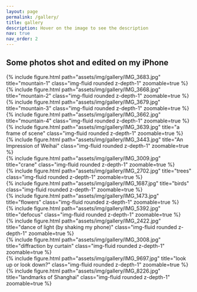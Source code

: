 ```yaml
---
layout: page
permalink: /gallery/
title: gallery
description: Hover on the image to see the description
nav: true
nav_order: 2
---
```




## Some photos shot and edited on my iPhone



<div class="row justify-content-sm-center">
    <div class="col-sm-6 mt-3 mt-md-0">
        {% include figure.html path="assets/img/gallery/IMG_3683.jpg" title="mountain-1" class="img-fluid rounded z-depth-1" zoomable=true %}
    </div>
    <div class="col-sm-6 mt-3 mt-md-0">
        {% include figure.html path="assets/img/gallery/IMG_3668.jpg" title="mountain-2" class="img-fluid rounded z-depth-1" zoomable=true %}
    </div>
</div>

<div class="row justify-content-sm-center">
    <div class="col-sm-6 mt-3 mt-md-0">
        {% include figure.html path="assets/img/gallery/IMG_3679.jpg" title="mountain-3" class="img-fluid rounded z-depth-1" zoomable=true %}
    </div>
    <div class="col-sm-6 mt-3 mt-md-0">
        {% include figure.html path="assets/img/gallery/IMG_3662.jpg" title="mountain-4" class="img-fluid rounded z-depth-1" zoomable=true %}
    </div>
</div>



<div class="row justify-content-sm-center">
    <div class="col-sm-9 mt-3 mt-md-0">
        {% include figure.html path="assets/img/gallery/IMG_3639.jpg" title="a frame of scene" class="img-fluid rounded z-depth-1" zoomable=true %}
    </div>
</div>



<div class="row justify-content-sm-center">
    <div class="col-sm-9 mt-3 mt-md-0">
        {% include figure.html path="assets/img/gallery/IMG_3443.jpg" title="An Impression of Weihai" class="img-fluid rounded z-depth-1" zoomable=true %}
    </div>
</div>




<div class="row justify-content-sm-center">
    <div class="col-sm-7 mt-3 mt-md-0">
        {% include figure.html path="assets/img/gallery/IMG_3009.jpg" title="crane" class="img-fluid rounded z-depth-1" zoomable=true %}
    </div>
    <div class="col-sm-5 mt-3 mt-md-0">
        {% include figure.html path="assets/img/gallery/IMG_2702.jpg" title="trees" class="img-fluid rounded z-depth-1" zoomable=true %}
    </div>
</div>





<div class="row justify-content-sm-center">
    <div class="col-sm-5 mt-3 mt-md-0">
        {% include figure.html path="assets/img/gallery/IMG_1687.jpg" title="birds" class="img-fluid rounded z-depth-1" zoomable=true %}
    </div>
    <div class="col-sm-7 mt-3 mt-md-0">
        {% include figure.html path="assets/img/gallery/IMG_1473.jpg" title="flowers" class="img-fluid rounded z-depth-1" zoomable=true %}
    </div>
</div>
<div class="row justify-content-sm-center">
    <div class="col-sm-7 mt-3 mt-md-0">
        {% include figure.html path="assets/img/gallery/IMG_5392.jpg" title="defocus" class="img-fluid rounded z-depth-1" zoomable=true %}
    </div>
    <div class="col-sm-5 mt-3 mt-md-0">
        {% include figure.html path="assets/img/gallery/IMG_2422.jpg" title="dance of light (by shaking my phone)" class="img-fluid rounded z-depth-1" zoomable=true %}
    </div>
</div>
<div class="row justify-content-sm-center">
    <div class="col-sm-4 mt-3 mt-md-0">
        {% include figure.html path="assets/img/gallery/IMG_3008.jpg" title="diffraction by curtain" class="img-fluid rounded z-depth-1" zoomable=true %}
    </div>
    <div class="col-sm-4 mt-3 mt-md-0">
        {% include figure.html path="assets/img/gallery/IMG_9697.jpg" title="look up or look down?" class="img-fluid rounded z-depth-1" zoomable=true %}
    </div>
    <div class="col-sm-4 mt-3 mt-md-0">
        {% include figure.html path="assets/img/gallery/IMG_8226.jpg" title="landmarks of Shanghai" class="img-fluid rounded z-depth-1" zoomable=true %}
    </div>
</div>

